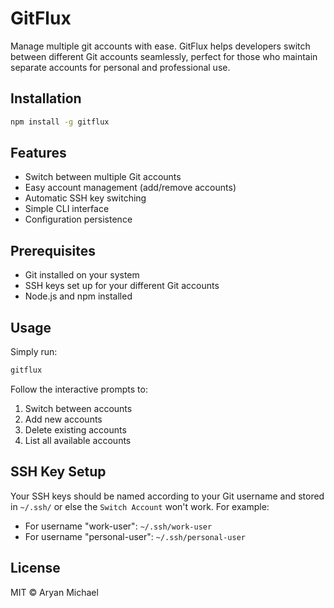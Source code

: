 # GitFlux

Manage multiple git accounts with ease. GitFlux helps developers switch between different Git accounts seamlessly, perfect for those who maintain separate accounts for personal and professional use.

## Installation

```bash
npm install -g gitflux
```

## Features

- Switch between multiple Git accounts
- Easy account management (add/remove accounts)
- Automatic SSH key switching
- Simple CLI interface
- Configuration persistence

## Prerequisites

- Git installed on your system
- SSH keys set up for your different Git accounts
- Node.js and npm installed

## Usage

Simply run:

```bash
gitflux
```

Follow the interactive prompts to:
1. Switch between accounts
2. Add new accounts
3. Delete existing accounts
4. List all available accounts

## SSH Key Setup

Your SSH keys should be named according to your Git username and stored in `~/.ssh/` or else the `Switch Account` won't work. For example:
- For username "work-user": `~/.ssh/work-user`
- For username "personal-user": `~/.ssh/personal-user`

## License

MIT © Aryan Michael
